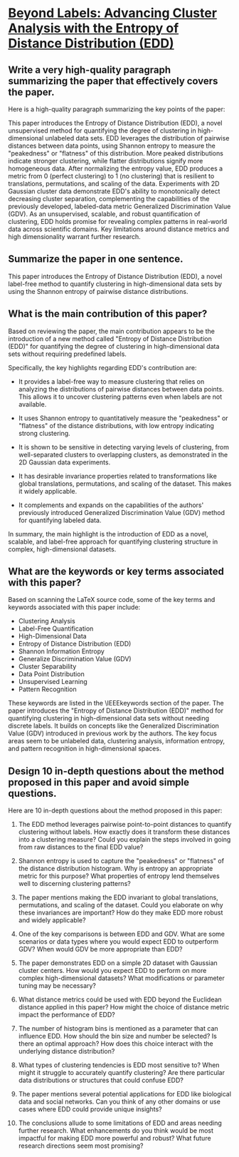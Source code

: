 # [Beyond Labels: Advancing Cluster Analysis with the Entropy of Distance   Distribution (EDD)](https://arxiv.org/abs/2311.16621)

## Write a very high-quality paragraph summarizing the paper that effectively covers the paper.

 Here is a high-quality paragraph summarizing the key points of the paper:

This paper introduces the Entropy of Distance Distribution (EDD), a novel unsupervised method for quantifying the degree of clustering in high-dimensional unlabeled data sets. EDD leverages the distribution of pairwise distances between data points, using Shannon entropy to measure the "peakedness" or "flatness" of this distribution. More peaked distributions indicate stronger clustering, while flatter distributions signify more homogeneous data. After normalizing the entropy value, EDD produces a metric from 0 (perfect clustering) to 1 (no clustering) that is resilient to translations, permutations, and scaling of the data. Experiments with 2D Gaussian cluster data demonstrate EDD's ability to monotonically detect decreasing cluster separation, complementing the capabilities of the previously developed, labeled-data metric Generalized Discrimination Value (GDV). As an unsupervised, scalable, and robust quantification of clustering, EDD holds promise for revealing complex patterns in real-world data across scientific domains. Key limitations around distance metrics and high dimensionality warrant further research.


## Summarize the paper in one sentence.

 This paper introduces the Entropy of Distance Distribution (EDD), a novel label-free method to quantify clustering in high-dimensional data sets by using the Shannon entropy of pairwise distance distributions.


## What is the main contribution of this paper?

 Based on reviewing the paper, the main contribution appears to be the introduction of a new method called "Entropy of Distance Distribution (EDD)" for quantifying the degree of clustering in high-dimensional data sets without requiring predefined labels. 

Specifically, the key highlights regarding EDD's contribution are:

- It provides a label-free way to measure clustering that relies on analyzing the distributions of pairwise distances between data points. This allows it to uncover clustering patterns even when labels are not available.

- It uses Shannon entropy to quantitatively measure the "peakedness" or "flatness" of the distance distributions, with low entropy indicating strong clustering.

- It is shown to be sensitive in detecting varying levels of clustering, from well-separated clusters to overlapping clusters, as demonstrated in the 2D Gaussian data experiments.

- It has desirable invariance properties related to transformations like global translations, permutations, and scaling of the dataset. This makes it widely applicable.

- It complements and expands on the capabilities of the authors' previously introduced Generalized Discrimination Value (GDV) method for quantifying labeled data.

In summary, the main highlight is the introduction of EDD as a novel, scalable, and label-free approach for quantifying clustering structure in complex, high-dimensional datasets.


## What are the keywords or key terms associated with this paper?

 Based on scanning the LaTeX source code, some of the key terms and keywords associated with this paper include:

- Clustering Analysis
- Label-Free Quantification  
- High-Dimensional Data
- Entropy of Distance Distribution (EDD)
- Shannon Information Entropy
- Generalize Discrimination Value (GDV)
- Cluster Separability 
- Data Point Distribution
- Unsupervised Learning
- Pattern Recognition

These keywords are listed in the \IEEEkeywords section of the paper. The paper introduces the "Entropy of Distance Distribution (EDD)" method for quantifying clustering in high-dimensional data sets without needing discrete labels. It builds on concepts like the Generalized Discrimination Value (GDV) introduced in previous work by the authors. The key focus areas seem to be unlabeled data, clustering analysis, information entropy, and pattern recognition in high-dimensional spaces.


## Design 10 in-depth questions about the method proposed in this paper and avoid simple questions.

 Here are 10 in-depth questions about the method proposed in this paper:

1. The EDD method leverages pairwise point-to-point distances to quantify clustering without labels. How exactly does it transform these distances into a clustering measure? Could you explain the steps involved in going from raw distances to the final EDD value?

2. Shannon entropy is used to capture the "peakedness" or "flatness" of the distance distribution histogram. Why is entropy an appropriate metric for this purpose? What properties of entropy lend themselves well to discerning clustering patterns? 

3. The paper mentions making the EDD invariant to global translations, permutations, and scaling of the dataset. Could you elaborate on why these invariances are important? How do they make EDD more robust and widely applicable?

4. One of the key comparisons is between EDD and GDV. What are some scenarios or data types where you would expect EDD to outperform GDV? When would GDV be more appropriate than EDD?

5. The paper demonstrates EDD on a simple 2D dataset with Gaussian cluster centers. How would you expect EDD to perform on more complex high-dimensional datasets? What modifications or parameter tuning may be necessary?  

6. What distance metrics could be used with EDD beyond the Euclidean distance applied in this paper? How might the choice of distance metric impact the performance of EDD?

7. The number of histogram bins is mentioned as a parameter that can influence EDD. How should the bin size and number be selected? Is there an optimal approach? How does this choice interact with the underlying distance distribution?

8. What types of clustering tendencies is EDD most sensitive to? When might it struggle to accurately quantify clustering? Are there particular data distributions or structures that could confuse EDD?

9. The paper mentions several potential applications for EDD like biological data and social networks. Can you think of any other domains or use cases where EDD could provide unique insights?

10. The conclusions allude to some limitations of EDD and areas needing further research. What enhancements do you think would be most impactful for making EDD more powerful and robust? What future research directions seem most promising?
